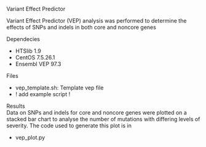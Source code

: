 Variant Effect Predictor

Variant Effect Predictor (VEP) analysis was performed to determine the effects of SNPs and indels in both core and noncore genes
    
   
Dependecies
- HTSlib 1.9
- CentOS 7.5.26.1
- Ensembl VEP 97.3
   
   
Files      
- vep_template.sh: Template vep file     
-  ! add example script !
     
    
Results    
Data on SNPs and indels for core and noncore genes were plotted on a stacked bar chart to analyse the number of mutations with differing levels of severity. The code used to generate this plot is in    
- vep_plot.py


